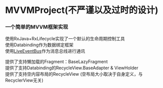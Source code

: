 # MVVMProject(不严谨以及过时的设计)

### 一个简单的MVVM框架实现

使用RxJava+RxLifecycle实现了一个默认的生命周期控制工具  
使用Databinding作为数据绑定框架  
使用<a href="https://github.com/JeremyLiao/LiveEventBus">LiveEventBus</a>作为消息总线进行通讯

提供了支持懒加载的Fragment：BaseLazyFragment   
提供了支持Databinding的RecycleView.BaseAdapter & ViewHolder   
提供了支持空内容布局的RecycleView (空布局大小取决于自身定义，与RecyclerView无关)

